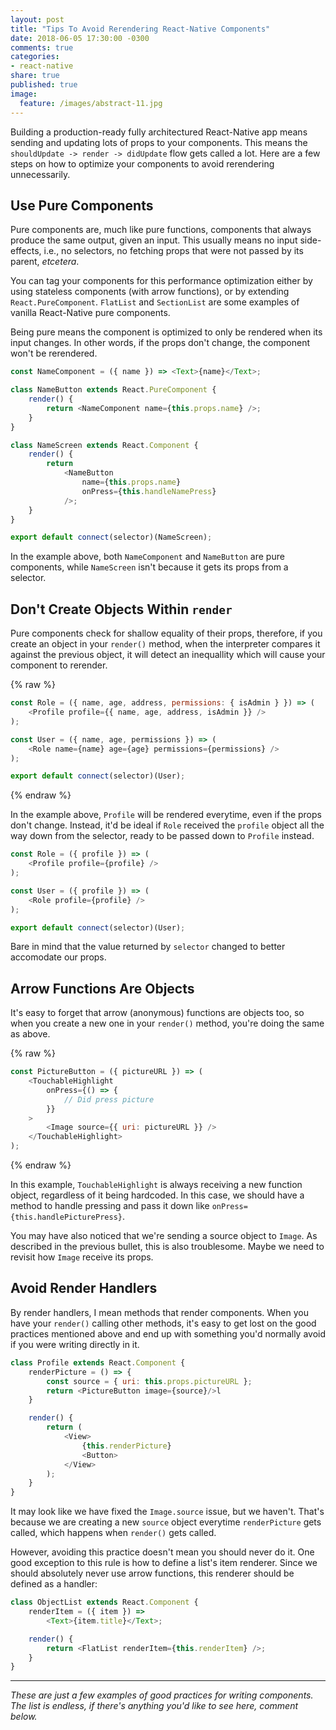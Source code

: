```yaml
---
layout: post
title: "Tips To Avoid Rerendering React-Native Components"
date: 2018-06-05 17:30:00 -0300
comments: true
categories:
- react-native
share: true
published: true
image:
  feature: /images/abstract-11.jpg
---
```


Building a production-ready fully architectured React-Native app means sending and updating lots of
props to your components. This means the `shouldUpdate -> render -> didUpdate` flow gets called a
lot. Here are a few steps on how to optimize your components to avoid rerendering unnecessarily.

<!-- more -->

## Use Pure Components

Pure components are, much like pure functions, components that always produce the same output, given
an input. This usually means no input side-effects, i.e., no selectors, no fetching props that were
not passed by its parent, _etcetera_.

You can tag your components for this performance optimization either by using stateless components
(with arrow functions), or by extending `React.PureComponent`. `FlatList` and `SectionList` are some
examples of vanilla React-Native pure components.

Being pure means the component is optimized to only be rendered when its input changes. In other
words, if the props don't change, the component won't be rerendered.

```js
const NameComponent = ({ name }) => <Text>{name}</Text>;

class NameButton extends React.PureComponent {
    render() {
        return <NameComponent name={this.props.name} />;
    }
}

class NameScreen extends React.Component {
    render() {
        return
            <NameButton
                name={this.props.name}
                onPress={this.handleNamePress}
            />;
    }
}

export default connect(selector)(NameScreen);

```

In the example above, both `NameComponent` and `NameButton` are pure components, while `NameScreen`
isn't because it gets its props from a selector.

## Don't Create Objects Within `render`

Pure components check for shallow equality of their props, therefore, if you create an object in your
`render()` method, when the interpreter compares it against the previous object, it will detect an
inequallity which will cause your component to rerender.

{% raw %}

```js
const Role = ({ name, age, address, permissions: { isAdmin } }) => (
    <Profile profile={{ name, age, address, isAdmin }} />
);

const User = ({ name, age, permissions }) => (
    <Role name={name} age={age} permissions={permissions} />
);

export default connect(selector)(User);
```
{% endraw %}

In the example above, `Profile` will be rendered everytime, even if the props don't change. Instead,
it'd be ideal if `Role` received the `profile` object all the way down from the selector, ready to
be passed down to `Profile` instead.

```js
const Role = ({ profile }) => (
    <Profile profile={profile} />
);

const User = ({ profile }) => (
    <Role profile={profile} />
);

export default connect(selector)(User);
```

Bare in mind that the value returned by `selector` changed to better accomodate our props.

## Arrow Functions Are Objects

It's easy to forget that arrow (anonymous) functions are objects too, so when you create a new one
in your `render()` method, you're doing the same as above.

{% raw %}
```js
const PictureButton = ({ pictureURL }) => (
    <TouchableHighlight
        onPress={() => {
            // Did press picture
        }}
    >
        <Image source={{ uri: pictureURL }} />
    </TouchableHighlight>
);
```
{% endraw %}

In this example, `TouchableHighlight` is always receiving a new function object, regardless of it
being hardcoded. In this case, we should have a method to handle pressing and pass it down like
`onPress={this.handlePicturePress}`.

You may have also noticed that we're sending a source object to `Image`. As described in the
previous bullet, this is also troublesome. Maybe we need to revisit how `Image` receive its props.

## Avoid Render Handlers

By render handlers, I mean methods that render components. When you have your `render()` calling
other methods, it's easy to get lost on the good practices mentioned above and end up with something
you'd normally avoid if you were writing directly in it.

```js
class Profile extends React.Component {
    renderPicture = () => {
        const source = { uri: this.props.pictureURL };
        return <PictureButton image={source}/>l
    }

    render() {
        return (
            <View>
                {this.renderPicture}
                <Button>
            </View>
        );
    }
}
```

It may look like we have fixed the `Image.source` issue, but we haven't. That's because we are
creating a new `source` object everytime `renderPicture` gets called, which happens when `render()` gets
called.

However, avoiding this practice doesn't mean you should never do it. One good exception to this rule
is how to define a list's item renderer. Since we should absolutely never use arrow functions, this
renderer should be defined as a handler:

```js
class ObjectList extends React.Component {
    renderItem = ({ item }) =>
        <Text>{item.title}</Text>;

    render() {
        return <FlatList renderItem={this.renderItem} />;
    }
}
```

---

_These are just a few examples of good practices for writing components. The list is endless, if
there's anything you'd like to see here, comment below._
